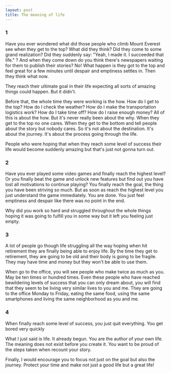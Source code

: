 ```yaml
---
layout: post
title: The meaning of life 
---
```


### 1

Have you ever wondered what did those people who climb Mount Everest see when they get to the top? What did they think? Did they come to some grand realization? Did they suddenly say: "Yeah, I made it. I succeeded that life." ? And when they come down do you think there's newspapers waiting for them to publish their stories? No! What happen is they got to the top and feel great for a few minutes until despair and emptiness settles in. Then they think what now. 

They reach their ultimate goal in their life expecting all sorts of amazing things could happen. But it didn't.

Before that, the whole time they were working is the how. How do I get to the top? How do I check the weather? How do I make the transportation logistics work? How do I take time off? How do I raise enough money? All of this is about the how. But it's never really been about the why. When they get to the top no one cares. When they get to the bottom and tell people about the story but nobody cares. So it's not about the destination. It's about the journey. It's about the process going through the life.

People who were hoping that when they reach some level of success their life would become suddenly amazing but that's just not gonna turn out.

### 2

Have you ever played some video games and finally reach the highest level? Or you finally beat the game and unlock new features but find out you have lost all motivations to continue playing? You finally reach the goal, the thing you have been striving so much. But as soon as reach the highest level you just understand the game immediately. You are done. You just feel emptiness and despair like there was no point in the end.

Why did you work so hard and struggled throughout the whole things hoping it was going to fulfill you in some way but it left you feeling just empty.

### 3 

A lot of people go though life struggling all the way hoping when hit retirement they are finally being able to enjoy life. By the time they get to retirement, they are going to be old and their body is going to be fragile. They may have time and money but they won't be able to use them.

When go to the office, you will see people who make twice as much as you. May be ten times or hundred times. Even these people who have reached bewildering levels of success that you can only dream about, you will find that they seem to be living very similar lives to you and me. They are going to the office Monday to Friday, eating the same food, using the same smartphones and living the same neighborhood as you and me.

### 4

When finally reach some level of success, you just quit everything. You get bored very quickly

What I just said is life. It already begun. You are the author of your own life. The meaning does not exist before you create it. You want to be proud of the steps taken when recount your story.

Finally, I would encourage you to focus not just on the goal but also the journey. Protect your time and make not just a good life but a great life!
